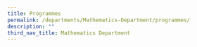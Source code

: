 ```yaml
---
title: Programmes
permalink: /departments/Mathematics-Department/programmes/
description: ""
third_nav_title: Mathematics Department
---
```


